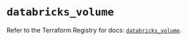 # `databricks_volume`

Refer to the Terraform Registry for docs: [`databricks_volume`](https://registry.terraform.io/providers/databricks/databricks/1.48.2/docs/resources/volume).
